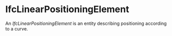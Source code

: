 # IfcLinearPositioningElement

An _IfcLinearPositioningElement_ is an entity describing positioning according to a curve.<!-- end of definition -->
